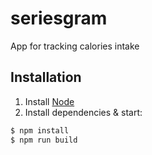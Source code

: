 # seriesgram

App for tracking calories intake

## Installation

1. Install [Node](https://nodejs.org/en/)
2. Install dependencies & start:

```bash
$ npm install
$ npm run build
```
